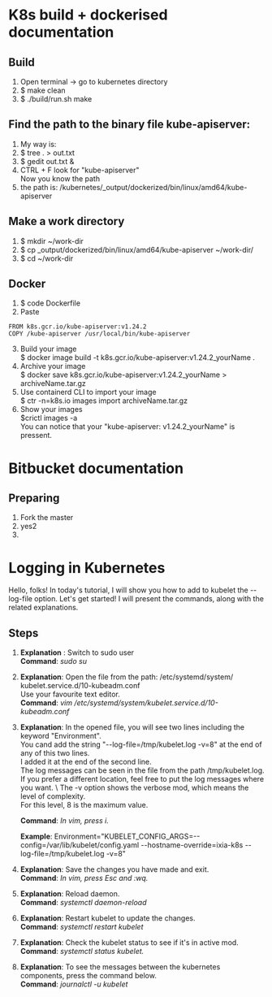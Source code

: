 # K8s build + dockerised documentation

Build
-

1. Open terminal -> go to kubernetes directory
2. \$ make clean
3. \$ ./build/run.sh make

Find the path to the binary file kube-apiserver:
-

1. My way is:
2. \$ tree . > out.txt
3. \$ gedit out.txt &
4. CTRL + F look for "kube-apiserver" \
 Now you know the path
5. the path is: /kubernetes/_output/dockerized/bin/linux/amd64/kube-apiserver

Make a work directory
-

1. \$ mkdir ~/work-dir
2. \$ cp _output/dockerized/bin/linux/amd64/kube-apiserver ~/work-dir/
3. \$ cd ~/work-dir

Docker
-

1. $ code Dockerfile
2. Paste
```docker
FROM k8s.gcr.io/kube-apiserver:v1.24.2
COPY /kube-apiserver /usr/local/bin/kube-apiserver

```
3. Build your image\
$ docker image build -t k8s.gcr.io/kube-apiserver:v1.24.2_yourName .
4. Archive your image\
$ docker save k8s.gcr.io/kube-apiserver:v1.24.2_yourName > archiveName.tar.gz
5. Use containerd CLI to import your image\
$ ctr -n=k8s.io images import archiveName.tar.gz 
6. Show your images\
$crictl images -a\
You can notice that your "kube-apiserver: v1.24.2_yourName" is pressent.

# Bitbucket documentation

Preparing
-

1. Fork the master
2. yes2
3. 

# Logging in Kubernetes

Hello, folks! In today's tutorial, I will show you how to add to kubelet the --log-file option.
Let's get started!
I will present the commands, along with the related explanations.


Steps
-

1. **Explanation** : Switch to sudo user \
   **Command**: *sudo su*

2.  **Explanation**: Open the file from the path: /etc/systemd/system/ kubelet.service.d/10-kubeadm.conf \
                 Use your favourite text editor. \
    **Command**: *vim /etc/systemd/system/kubelet.service.d/10-kubeadm.conf*

3.  **Explanation**: In the opened file, you will see two lines including the keyword "Environment". \
                 You cand add the string "--log-file=/tmp/kubelet.log -v=8" at the end of any of this two lines. \
                 I added it at the end of the second line. \
                 The log messages can be seen in the file from the path /tmp/kubelet.log. If you prefer a different location,
                 feel free to put the log messages where you want. \ The -v option shows the verbose mod, which means the level of complexity. \
                 For this level, 8 is the maximum value.

    **Command**: *In vim, press i.*

    **Example**: Environment="KUBELET_CONFIG_ARGS=--config=/var/lib/kubelet/config.yaml --hostname-override=ixia-k8s --log-file=/tmp/kubelet.log -v=8"

4.  **Explanation**: Save the changes you have made and exit. \
    **Command**: *In vim, press Esc and :wq.*

5.  **Explanation**: Reload daemon. \
    **Command**: *systemctl daemon-reload*

6.  **Explanation**: Restart kubelet to update the changes. \
    **Command**: *systemctl restart kubelet*

7.  **Explanation**: Check the kubelet status to see if it's in active mod. \
    **Command**: *systemctl status kubelet.*

8.  **Explanation**: To see the messages between the kubernetes components, press the command below. \
    **Command**: *journalctl -u kubelet*


